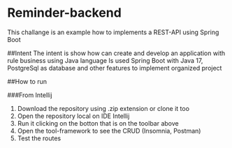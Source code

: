 # Reminder-backend
This challange is an example how to implements a REST-API using Spring Boot

##Intent
The intent is show how can create and develop an application with rule business using Java language
Is used Spring Boot with Java 17, PostgreSql as database and other features to implement organized project

##How to run

###From Intellij
1. Download the repository using .zip extension or clone it too
2. Open the repository local on IDE Intellij
3. Run it clicking on the botton that is on the toolbar above
4. Open the tool-framework to see the CRUD (Insomnia, Postman)
5. Test the routes
